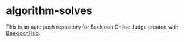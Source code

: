 # algorithm-solves
This is an auto push repository for Baekjoon Online Judge created with [BaekjoonHub](https://github.com/BaekjoonHub/BaekjoonHub).
